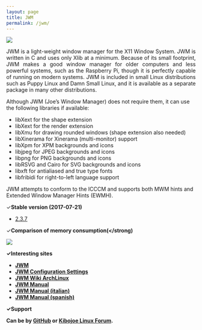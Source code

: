 ```yaml
---
layout: page
title: JWM
permalink: /jwm/
---
```


<img src="http://www.auplod.com/u/ludpoa7e9c0.png">

<p align="justify">JWM is a light-weight window manager for the X11 Window System. JWM is written in C and uses only Xlib at a minimum. Because of its small footprint, JWM makes a good window manager for older computers and less powerful systems, such as the Raspberry Pi, though it is perfectly capable of running on modern systems. JWM is included in small Linux distributions such as Puppy Linux and Damn Small Linux, and it is available as a separate package in many other distributions.</p>

Although JWM (Joe’s Window Manager) does not require them, it can use the following libraries if available: 

- libXext for the shape extension
- libXext for the render extension
- libXmu for drawing rounded windows (shape extension also needed)
- libXinerama for Xinerama (multi-monitor) support
- libXpm for XPM backgrounds and icons
- libjpeg for JPEG backgrounds and icons
- libpng for PNG backgrounds and icons
- libRSVG and Cairo for SVG backgrounds and icons
- libxft for antialiased and true type fonts
- libfribidi for right-to-left language support

JWM attempts to conform to the ICCCM and supports both MWM hints and Extended Window Manager Hints (EWMH).

✓<strong>Stable version (2017-07-21)</strong>

* <a href="http://joewing.net/projects/jwm/release-2.3.shtml">2.3.7</a>

✓<strong>Comparison of memory consumption(</strong)

<img src="http://www.auplod.com/u/ulopda7e9bd.png">

✓<strong>Interesting sites</strong>

- <a href="http://joewing.net/projects/jwm/index.shtml">JWM</a>
- <a href="http://joewing.net/projects/jwm/config.shtml">JWM Configuration Settings</a> 
- <a href="https://wiki.archlinux.org/index.php/JWM">JWM Wiki ArchLinux</a> 
- <a href="https://extendedreality.wordpress.com/2013/10/03/window-managers-4-jwm-eng/">JWM Manual</a>
- <a href="https://extendedreality.wordpress.com/2013/09/30/window-managers-4-jwm/">JWM Manual (italian)</a>
- <a href="http://manualinux.eu/jwm.html">JWM Manual (spanish)</a>

✓<strong>Support</strong>

<p style="text-align: justify;">Can be by <a href="http://github.com/joewing/jwm/">GitHub</a> or <a href="http://forum.kibojoe.org/">Kibojoe Linux Forum</a>.</p>